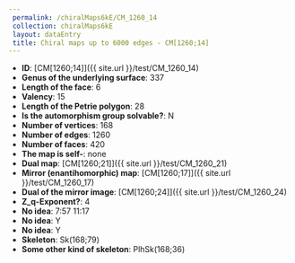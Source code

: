 ```yaml
--- 
 permalink: /chiralMaps6kE/CM_1260_14 
 collection: chiralMaps6kE
 layout: dataEntry
 title: Chiral maps up to 6000 edges - CM[1260;14]
---
```


- **ID**: [CM[1260;14]]({{ site.url }}/test/CM_1260_14)
- **Genus of the underlying surface**: 337
- **Length of the face**: 6
- **Valency**: 15
- **Length of the Petrie polygon**: 28
- **Is the automorphism group solvable?**: N
- **Number of vertices**: 168
- **Number of edges**: 1260
- **Number of faces**: 420
- **The map is self-**: none
- **Dual map**: [CM[1260;21]]({{ site.url }}/test/CM_1260_21)
- **Mirror (enantihomorphic) map**: [CM[1260;17]]({{ site.url }}/test/CM_1260_17)
- **Dual of the mirror image**: [CM[1260;24]]({{ site.url }}/test/CM_1260_24)
- **Z_q-Exponent?**: 4
- **No idea**:  7:57 11:17
- **No idea**: Y
- **No idea**: Y
- **Skeleton**: Sk(168;79)
- **Some other kind of skeleton**: PlhSk(168;36)
